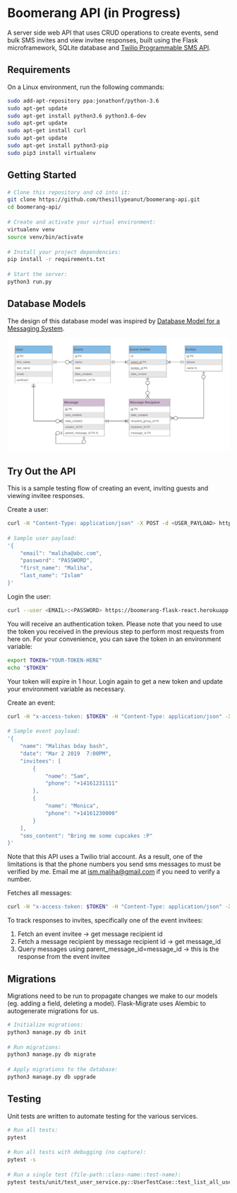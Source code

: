 # Boomerang API (in Progress)

A server side web API that uses CRUD operations to create events, send bulk SMS invites and view invitee responses, 
built using the Flask microframework, SQLite database and [Twilio Programmable SMS API](https://www.twilio.com/docs/sms). 

## Requirements

On a Linux environment, run the following commands:
```bash
sudo add-apt-repository ppa:jonathonf/python-3.6
sudo apt-get update
sudo apt-get install python3.6 python3.6-dev
sudo apt-get update
sudo apt-get install curl
sudo apt-get update
sudo apt-get install python3-pip
sudo pip3 install virtualenv
```

## Getting Started

```bash
# Clone this repository and cd into it:
git clone https://github.com/thesillypeanut/boomerang-api.git
cd boomerang-api/

# Create and activate your virtual environment:
virtualenv venv
source venv/bin/activate

# Install your project dependencies:
pip install -r requirements.txt

# Start the server:
python3 run.py
```

## Database Models
The design of this database model was inspired by 
[Database Model for a Messaging System](https://www.vertabelo.com/blog/technical-articles/database-model-for-a-messaging-system).

<img src="/database_design.png">

## Try Out the API

This is a sample testing flow of creating an event, inviting guests and viewing invitee responses.

Create a user:
```bash
curl -H "Content-Type: application/json" -X POST -d <USER_PAYLOAD> https://boomerang-flask-react.herokuapp.com/api/v1/users/

# Sample user payload:
'{
    "email": "maliha@abc.com",
    "password": "PASSWORD",
    "first_name": "Maliha",
    "last_name": "Islam"
}'
```

Login the user:
```bash
curl --user <EMAIL>:<PASSWORD> https://boomerang-flask-react.herokuapp.com/api/v1/users/login
```
You will receive an authentication token. Please note that you need to use the token you received in the previous step 
to perform most requests from here on. For your convenience, you can save the token in an environment variable:
```bash
export TOKEN="YOUR-TOKEN-HERE"
echo "$TOKEN"
```
Your token will expire in 1 hour. Login again to get a new token and update your environment variable as necessary.

Create an event:
```bash
curl -H "x-access-token: $TOKEN" -H "Content-Type: application/json" -X POST -d <EVENT_PAYLOAD> https://boomerang-flask-react.herokuapp.com/api/v1/events/

# Sample event payload:
'{
    "name": "Malihas bday bash",
    "date": "Mar 2 2019  7:00PM",
    "invitees": [
        {
            "name": "Sam",
            "phone": "+14161231111"
        },
        {
            "name": "Monica",
            "phone": "+14161230000"
        }
    ],
    "sms_content": "Bring me some cupcakes :P"
}'
```
Note that this API uses a Twilio trial account. As a result, one of the limitations is that the phone numbers you send
sms messages to must be verified by me. Email me at ism.maliha@gmail.com if you need to verify a number.

Fetches all messages:
```bash
curl -H "x-access-token: $TOKEN" -H "Content-Type: application/json" -X GET https://boomerang-flask-react.herokuapp.com/api/v1/messages/
```

To track responses to invites, specifically one of the event invitees:
1. Fetch an event invitee -> get message recipient id
2. Fetch a message recipient by message recipient id -> get message_id
3. Query messages using parent_message_id=message_id -> this is the response from the event invitee


## Migrations
Migrations need to be run to propagate changes we make to our models (eg. adding a field, deleting a model).
Flask-Migrate uses Alembic to autogenerate migrations for us.

```bash
# Initialize migrations:
python3 manage.py db init

# Run migrations:
python3 manage.py db migrate

# Apply migrations to the database:
python3 manage.py db upgrade
```

## Testing
Unit tests are written to automate testing for the various services.

```bash
# Run all tests:
pytest

# Run all tests with debugging (no capture):
pytest -s

# Run a single test (file-path::class-name::test-name):
pytest tests/unit/test_user_service.py::UserTestCase::test_list_all_users_is_successful
```